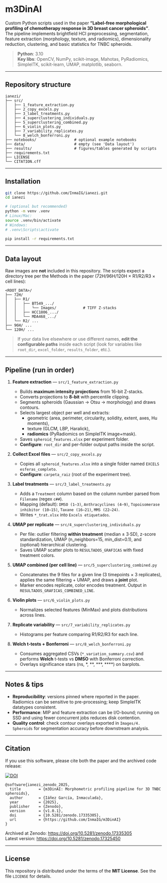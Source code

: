 
# m3DinAI

Custom Python scripts used in the paper **“Label-free morphological profiling of chemotherapy response in 3D breast cancer spheroids”**.  
The pipeline implements brightfield HCI preprocessing, segmentation, feature extraction (morphology, texture, and radiomics), dimensionality reduction, clustering, and basic statistics for TNBC spheroids.

> **Python**: 3.10  
> **Key libs**: OpenCV, NumPy, scikit-image, Mahotas, PyRadiomics, SimpleITK, scikit-learn, UMAP, matplotlib, seaborn.

---

## Repository structure

```
ianezi/
├── src/
│   ├── 1_feature_extraction.py
│   ├── 2_copy_excels.py
│   ├── 3_label_treatments.py
│   ├── 4_superclustering_individuals.py
│   ├── 5_superclustering_combined.py
│   ├── 6_violin_plots.py
│   ├── 7_variability_replicates.py
│   └── 8_welch_bonferroni.py
├── notebooks/                 # optional example notebooks
├── data/                      # empty (see 'Data layout')
├── results/                   # figures/tables generated by scripts
├── requirements.txt
├── LICENSE
└── CITATION.cff
```

---

## Installation

```bash
git clone https://github.com/InmaIG/ianezi.git
cd ianezi

# (optional but recommended)
python -m venv .venv
# Linux/Mac:
source .venv/bin/activate
# Windows:
# .venv\Scripts\activate

pip install -r requirements.txt
```

---

## Data layout

Raw images are **not** included in this repository. The scripts expect a directory tree per the Methods in the paper (72H/96H/120H × R1/R2/R3 × cell lines):

```
<ROOT_DATA>/
├── 72H/
│   ├── R1/
│   │   ├── BT549_.../
│   │   │   └── Images/            # TIFF Z-stacks
│   │   ├── HCC1806_.../
│   │   └── MDA468_.../
│   └── R2/ ...
├── 96H/ ...
└── 120H/ ...
```

> If your data live elsewhere or use different names, **edit the configurable paths** inside each script (look for variables like `root_dir`, `excel_folder`, `results_folder`, etc.).

---

## Pipeline (run in order)

1) **Feature extraction** — `src/1_feature_extraction.py`  
   - Builds **maximum intensity projections** from 16-bit Z-stacks.
   - Converts projections to **8-bit** with percentile clipping.
   - Segments spheroids (Gaussian → Otsu → morphology) and draws contours.
   - Selects largest object per well and extracts:
     - geometric (area, perimeter, circularity, solidity, extent, axes, Hu moments),
     - texture (GLCM, LBP, Haralick),
     - **radiomics** (PyRadiomics on SimpleITK image+mask).
   - Saves `spheroid_features.xlsx` per experiment folder.
   - **Configure**: `root_dir` and per-folder output paths inside the script.

2) **Collect Excel files** — `src/2_copy_excels.py`  
   - Copies all `spheroid_features.xlsx` into a single folder named `EXCELS esferas_completo`.
   - **Configure**: `carpeta_raiz` (root of the experiment tree).

3) **Label treatments** — `src/3_label_treatments.py`  
   - Adds a `Treatment` column based on the column number parsed from `Filename` (regex `c##`).
   - Mapping (default): `DMSO (1–3)`, `Anthracyclines (4–9)`, `Topoisomerase inhibitor (10–15)`, `Taxane (16–21)`, `MMS (22–24)`.
   - Writes `*_trat.xlsx` into `Excels etiquetados`.

4) **UMAP per replicate** — `src/4_superclustering_individuals.py`  
   - Per file: outlier filtering **within treatment** (median ± 3·SD), z-score standardization, UMAP (n_neighbors=15, min_dist=0.1), and (optional) hierarchical clustering.
   - Saves UMAP scatter plots to `RESULTADOS_GRAFICAS` with fixed treatment colors.

5) **UMAP combined (per cell line)** — `src/5_superclustering_combined.py`  
   - Concatenates the 9 files for a given line (3 timepoints × 3 replicates), applies the same filtering + UMAP, and draws a **joint** plot.
   - Marker encodes replicate, color encodes treatment. Output in `RESULTADOS_GRAFICAS_COMBINED_LINE`.

6) **Violin plots** — `src/6_violin_plots.py`  
   - Normalizes selected features (MinMax) and plots distributions across lines.

7) **Replicate variability** — `src/7_variability_replicates.py`  
   - Histograms per feature comparing R1/R2/R3 for each line.

8) **Welch t-tests + Bonferroni** — `src/8_welch_bonferroni.py`  
   - Consumes aggregated CSVs (`*_variation_summary.csv`) and performs **Welch** t-tests vs **DMSO** with Bonferroni correction.
   - Overlays significance stars (ns, *, **, ***, ****) on barplots.

---

## Notes & tips

- **Reproducibility**: versions pinned where reported in the paper. Radiomics can be sensitive to pre-processing; keep SimpleITK datatypes consistent.
- **Performance**: MIP and feature extraction can be I/O-bound; running on SSD and using fewer concurrent jobs reduces disk contention.
- **Quality control**: check contour overlays exported in `Images/4. Spheroids` for segmentation accuracy before downstream analysis.

---

## Citation

If you use this software, please cite both the paper and the archived code release:

[![DOI](https://zenodo.org/badge/DOI/10.5281/zenodo.17335305.svg)](https://doi.org/10.5281/zenodo.17335305)

```
@software{ianezi_zenodo_2025,
  title        = {m3DinAI: Morphometric profiling pipeline for 3D TNBC spheroids},
  author       = {Iáñez García, Inmaculada},
  year         = {2025},
  publisher    = {Zenodo},
  version      = {v1.0.1},
  doi          = {10.5281/zenodo.17335305},
  url          = {https://github.com/InmaIG/m3DinAI}
}
```

Archived at Zenodo: https://doi.org/10.5281/zenodo.17335305  
Latest version: https://doi.org/10.5281/zenodo.17325450  

---

## License

This repository is distributed under the terms of the **MIT License**. See the file `LICENSE` for details.
